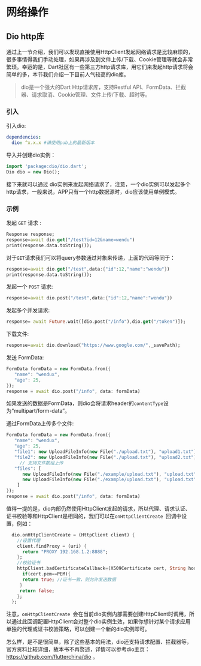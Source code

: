 # 网络操作



## Dio http库

通过上一节介绍，我们可以发现直接使用HttpClient发起网络请求是比较麻烦的，很多事情得我们手动处理，如果再涉及到文件上传/下载、Cookie管理等就会非常繁琐。幸运的是，Dart社区有一些第三方http请求库，用它们来发起http请求将会简单的多，本节我们介绍一下目前人气较高的dio库。

>  dio是一个强大的Dart Http请求库，支持Restful API、FormData、拦截器、请求取消、Cookie管理、文件上传/下载、超时等。

### 引入

引入dio:

```yaml
dependencies:
  dio: ^x.x.x #请使用pub上的最新版本
```

导入并创建dio实例：

```dart
import 'package:dio/dio.dart';
Dio dio = new Dio();
```

接下来就可以通过 dio实例来发起网络请求了，注意，一个dio实例可以发起多个http请求，一般来说，APP只有一个http数据源时，dio应该使用单例模式。

### 示例

发起 `GET` 请求 :

```dart
Response response;
response=await dio.get("/test?id=12&name=wendu")
print(response.data.toString());
```

对于`GET`请求我们可以将query参数通过对象来传递，上面的代码等同于：

```dart
response=await dio.get("/test",data:{"id":12,"name":"wendu"})
print(response.data.toString());
```

发起一个 `POST` 请求:

```dart
response=await dio.post("/test",data:{"id":12,"name":"wendu"})
```

发起多个并发请求:

```dart
response= await Future.wait([dio.post("/info"),dio.get("/token")]);
```

下载文件:

```dart
response=await dio.download("https://www.google.com/",_savePath);
```

发送 FormData:

```dart
FormData formData = new FormData.from({
   "name": "wendux",
   "age": 25,
});
response = await dio.post("/info", data: formData)
```

如果发送的数据是FormData，则dio会将请求header的`contentType`设为“multipart/form-data”。

通过FormData上传多个文件:

```dart
FormData formData = new FormData.from({
   "name": "wendux",
   "age": 25,
   "file1": new UploadFileInfo(new File("./upload.txt"), "upload1.txt"),
   "file2": new UploadFileInfo(new File("./upload.txt"), "upload2.txt"),
     // 支持文件数组上传
   "files": [
      new UploadFileInfo(new File("./example/upload.txt"), "upload.txt"),
      new UploadFileInfo(new File("./example/upload.txt"), "upload.txt")
    ]
});
response = await dio.post("/info", data: formData)
```

值得一提的是，dio内部仍然使用HttpClient发起的请求，所以代理、请求认证、证书校验等和HttpClient是相同的，我们可以在`onHttpClientCreate `回调中设置，例如：

```dart
  dio.onHttpClientCreate = (HttpClient client) {
    //设置代理 
    client.findProxy = (uri) {
      return "PROXY 192.168.1.2:8888";
    };
    //校验证书
    httpClient.badCertificateCallback=(X509Certificate cert, String host, int port){
      if(cert.pem==PEM){
      return true; //证书一致，则允许发送数据
     }
     return false;
    };   
  };
```

注意，`onHttpClientCreate `会在当前dio实例内部需要创建HttpClient时调用，所以通过此回调配置HttpClient会对整个dio实例生效，如果你想针对某个请求应用单独的代理或证书校验策略，可以创建一个新的dio实例即可。

怎么样，是不是很简单，除了这些基本的用法，dio还支持请求配置、拦截器等，官方资料比较详细，故本书不再赘述，详情可以参考dio主页：https://github.com/flutterchina/dio 。
